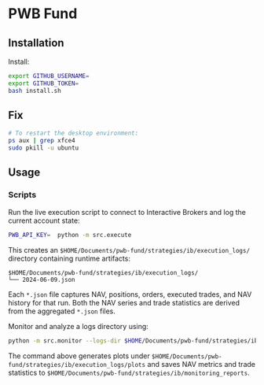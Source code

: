 # PWB Fund

## Installation

Install:

```bash
export GITHUB_USERNAME=
export GITHUB_TOKEN=
bash install.sh
```

## Fix

```bash
# To restart the desktop environment:
ps aux | grep xfce4
sudo pkill -u ubuntu
```

## Usage

### Scripts

Run the live execution script to connect to Interactive Brokers and log the current account state:

```bash
PWB_API_KEY=  python -m src.execute
```

This creates an `$HOME/Documents/pwb-fund/strategies/ib/execution_logs/` directory
containing runtime artifacts:

```
$HOME/Documents/pwb-fund/strategies/ib/execution_logs/
└── 2024-06-09.json
```

Each `*.json` file captures NAV, positions, orders, executed trades, and NAV history for that run. Both the NAV series and trade statistics are derived from the aggregated `*.json` files.

Monitor and analyze a logs directory using:

```bash
python -m src.monitor --logs-dir $HOME/Documents/pwb-fund/strategies/ib/execution_logs
```

The command above generates plots under
`$HOME/Documents/pwb-fund/strategies/ib/execution_logs/plots` and saves NAV
metrics and trade statistics to
`$HOME/Documents/pwb-fund/strategies/ib/monitoring_reports`.

